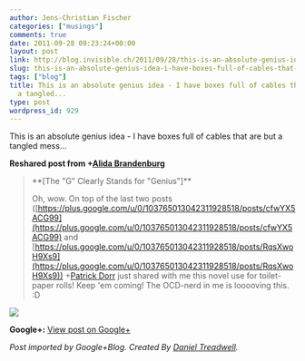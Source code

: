 ```yaml
---
author: Jens-Christian Fischer
categories: ["musings"]
comments: true
date: 2011-09-28 09:23:24+00:00
layout: post
link: http://blog.invisible.ch/2011/09/28/this-is-an-absolute-genius-idea-i-have-boxes-full-of-cables-that-are-but-a-tangled/
slug: this-is-an-absolute-genius-idea-i-have-boxes-full-of-cables-that-are-but-a-tangled
tags: ["blog"]
title: This is an absolute genius idea - I have boxes full of cables that are but
  a tangled...
type: post
wordpress_id: 929
---
```


This is an absolute genius idea - I have boxes full of cables that are but a tangled mess...  
  
**Reshared post from +[Alida Brandenburg](https://plus.google.com/103765013042311928518)**  


<blockquote>**[The "G" Clearly Stands for "Genius"]**  
  
Oh, wow. On top of the last two posts ([https://plus.google.com/u/0/103765013042311928518/posts/cfwYX5ACG99](https://plus.google.com/u/0/103765013042311928518/posts/cfwYX5ACG99) and [https://plus.google.com/u/0/103765013042311928518/posts/RqsXwoH9Xs9](https://plus.google.com/u/0/103765013042311928518/posts/RqsXwoH9Xs9)) +[Patrick Dorr](https://plus.google.com/103127485605663084117) just shared with me this novel use for toilet-paper rolls! Keep 'em coming! The OCD-nerd in me is looooving this. :D</blockquote>

  
[![](https://lh4.googleusercontent.com/-bQRodPOk0-w/TnpqJAZNdRI/AAAAAAAAEXM/gNAQFhIajxU/paperroll.jpg)](https://lh4.googleusercontent.com/-bQRodPOk0-w/TnpqJAZNdRI/AAAAAAAAEXM/gNAQFhIajxU/paperroll.jpg)

**Google+:** [View post on Google+](https://plus.google.com/109789939743085010576/posts/RgpurLmftHH)

  
  
_Post imported by Google+Blog.  Created By [Daniel Treadwell](http://minimali.se/)._
